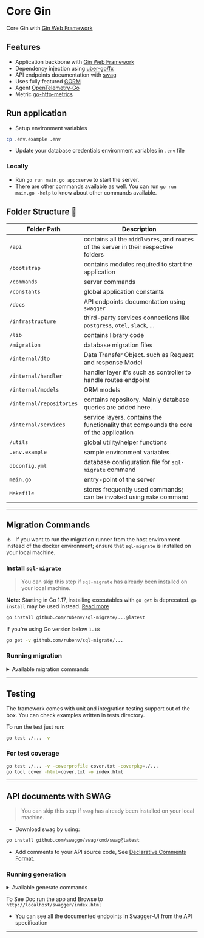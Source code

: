 # Core Gin

Core Gin with [Gin Web Framework](https://github.com/gin-gonic/gin)

## Features

-   Application backbone with [Gin Web Framework](https://github.com/gin-gonic/gin)
-   Dependency injection using [uber-go/fx](https://pkg.go.dev/go.uber.org/fx)
-   API endpoints documentation with [swag](https://github.com/swaggo/swag)
-   Uses fully featured [GORM](https://gorm.io/index.html)
-   Agent [OpenTelemetry-Go](https://pkg.go.dev/go.opentelemetry.io/otel)
-   Metric [go-http-metrics](https://github.com/slok/go-http-metrics)


## Run application

-   Setup environment variables

```zsh
cp .env.example .env
```

-   Update your database credentials environment variables in `.env` file

### Locally

-   Run `go run main.go app:serve` to start the server.
-   There are other commands available as well. You can run `go run main.go -help` to know about other commands available.


## Folder Structure :file_folder:

| Folder Path                      | Description                                                                                         |
| -------------------------------- | --------------------------------------------------------------------------------------------------- |
| `/api`                           | contains all the `middlwares`, and `routes` of the server in their respective folders               |
| `/bootstrap`                     | contains modules required to start the application                                                  |
| `/commands`                      | server commands                                                                                     |
| `/constants`                     | global application constants                                                                        |
| `/docs`                          | API endpoints documentation using `swagger`                                                         |
| `/infrastructure`                | third-party services connections like `postgress`, `otel`, `slack`, ...                             |
| `/lib`                           | contains library code                                                                               |
| `/migration`                     | database migration files                                                                            |
| `/internal/dto`                  | Data Transfer Object. such as Request and response Model                                            |
| `/internal/handler`              | handler layer it's such as controller to handle routes endpoint                                     |
| `/internal/models`               | ORM models                                                                                          |
| `/internal/repositories`         | contains repository. Mainly database queries are added here.                                        |
| `/internal/services`             | service layers, contains the functionality that compounds the core of the application               |
| `/utils`                         | global utility/helper functions                                                                     |
| `.env.example`                   | sample environment variables                                                                        |
| `dbconfig.yml`                   | database configuration file for `sql-migrate` command                                               |
| `main.go`                        | entry-point of the server                                                                           |
| `Makefile`                       | stores frequently used commands; can be invoked using `make` command                                |

---

## Migration Commands

⚓️ &nbsp; If you want to run the migration runner from the host environment instead of the docker environment; ensure that `sql-migrate` is installed on your local machine.

### Install `sql-migrate`

> You can skip this step if `sql-migrate` has already been installed on your local machine.

**Note:** Starting in Go 1.17, installing executables with `go get` is deprecated. `go install` may be used instead. [Read more](https://go.dev/doc/go-get-install-deprecation)

```zsh
go install github.com/rubenv/sql-migrate/...@latest
```

If you're using Go version below `1.18`

```zsh
go get -v github.com/rubenv/sql-migrate/...
```

### Running migration

<details>
    <summary>Available migration commands</summary>

| Command               | Desc                                                       |
| --------------------- | ---------------------------------------------------------- |
| `make migrate-status` | Show migration status                                      |
| `make migrate-up`     | Migrates the database to the most recent version available |
| `make migrate-down`   | Undo a database migration                                  |
| `make migrate-redo`   | Reapply the last migration                                 |
| `make migrate-create` | Create new migration file                                  |

</details>

---

## Testing

The framework comes with unit and integration testing support out of the box. You can check examples written in tests directory.

To run the test just run:

```zsh
go test ./... -v
```

### For test coverage

```zsh
go test ./... -v -coverprofile cover.txt -coverpkg=./...
go tool cover -html=cover.txt -o index.html
```

---

## API documents with SWAG


> You can skip this step if `swag` has already been installed on your local machine.

- Download swag by using:
```zsh
go install github.com/swaggo/swag/cmd/swag@latest
```

- Add comments to your API source code, See [Declarative Comments Format](https://github.com/swaggo/swag/blob/master/README.md#declarative-comments-format).

### Running generation

<details>
    <summary>Available generate commands</summary>

| Command               | Desc                                                       |
| --------------------- | ---------------------------------------------------------- |
| `make generate-docs`  | Generate Documentation On Declarative Comments Format      |

</details>

To See Doc run the app and Browse to `http://localhost/swagger/index.html`

-   You can see all the documented endpoints in Swagger-UI from the API specification

---